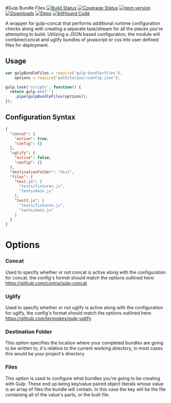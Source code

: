 #Gulp Bundle Files 
[![Build Status](https://travis-ci.org/m4l1c3/gulp-bundle-files.png)](https://travis-ci.org/m4l1c3/gulp-bundle-files) [![Coverage Status](https://coveralls.io/repos/github/m4l1c3/gulp-bundle-files/badge.svg?branch=master)](https://coveralls.io/github/m4l1c3/gulp-bundle-files?branch=master) [![npm version](https://img.shields.io/npm/v/gulp-bundle-files.svg)](https://www.npmjs.com/package/gulp-bundle-files) [![Downloads][downloads-image]][npm-url] [![Deps](https://david-dm.org/m4l1c3/gulp-bundle-files.png)](https://david-dm.org/m4l1c3/gulp-bundle-files) [![bitHound Code](https://www.bithound.io/github/m4l1c3/gulp-bundle-files/badges/code.svg)](https://www.bithound.io/github/m4l1c3/gulp-bundle-files)

A wrapper for gulp-concat that performs additional runtime configuration checks along with creating a separate task/stream for all the pieces you're attempting to build.  Utilizing a JSON based configuration, the module will combine/concat and uglify bundles of javascript or css into user defined files for deployment.

## Usage

```js
var gulpBundleFiles = require('gulp-bundle=files'),
    options = require('path/to/your/config.json');

gulp.task('scripts', function() {
  return gulp.src('')
    .pipe(gulpBundleFiles(options));
});
```

## Configuration Syntax

```json
{
  "concat": {
    "active": true,
    "config": {}
  },
  "uglify": {
    "active": false,
    "config": {}
  },
  "destinationFolder": "dist",
  "files": {
    "test.js": [
      "tests/fixtures.js",
      "tests/main.js"
    ],
    "test2.js": [
      "tests/fixtures.js",
      "tests/main.js"
    ]
  }
}
```

# Options

### Concat
Used to specify whether or not concat is active along with the configuration for concat, the config's format should match the options outlined here: https://github.com/contra/gulp-concat

### Uglify
Used to specify whether or not uglify is active along with the configuration for uglify, the config's format should match the options outlined here: https://github.com/terinjokes/gulp-uglify

### Destination Folder
This option specifies the location where your completed bundles are going to be written to, it's relative to the current working directory, in most cases this would be your project's directory

### Files
This option is used to configure what bundles you're going to be creating with Gulp.  These end up being key/value paired object literals whose value is an array of files the bundle will contain.
In this case the key will be the file containing all of the value's parts, or the built file.


[downloads-image]: https://img.shields.io/npm/dm/gulp-bundle-files.svg
[npm-url]: https://www.npmjs.com/package/gulp-bundle-files
